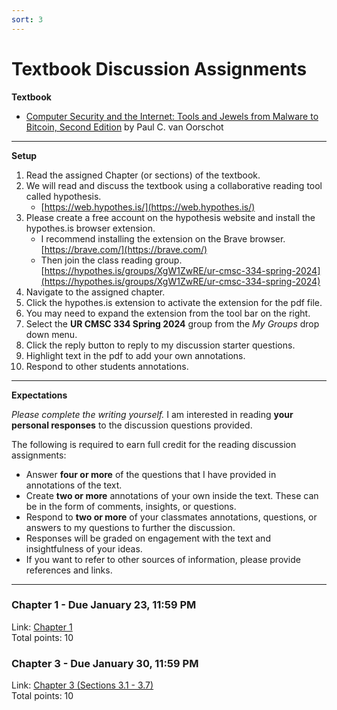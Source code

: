 ```yaml
---
sort: 3
---
```


# Textbook Discussion Assignments

**Textbook**

- [Computer Security and the Internet: Tools and Jewels from Malware to Bitcoin, Second Edition](https://people.scs.carleton.ca/~paulv/toolsjewels.html) by Paul C. van Oorschot 

---

**Setup**
1. Read the assigned Chapter (or sections) of the textbook.
2. We will read and discuss the textbook using a collaborative reading tool called hypothesis.
    - [https://web.hypothes.is/](https://web.hypothes.is/)
3. Please create a free account on the hypothesis website and install the hypothes.is browser extension. 
    - I recommend installing the extension on the Brave browser. [https://brave.com/](https://brave.com/)
    - Then join the class reading group.
     [https://hypothes.is/groups/XgW1ZwRE/ur-cmsc-334-spring-2024](https://hypothes.is/groups/XgW1ZwRE/ur-cmsc-334-spring-2024)
4. Navigate to the assigned chapter. 
5. Click the hypothes.is extension to activate the extension for the pdf file. 
6. You may need to expand the extension from the tool bar on the right.
7. Select the **UR CMSC 334 Spring 2024** group from the *My Groups* drop down menu.
8. Click the reply button to reply to my discussion starter questions. 
9. Highlight text in the pdf to add your own annotations.
10. Respond to other students annotations.

---

**Expectations**

*Please complete the writing yourself.*  I am interested in reading **your personal responses** to the discussion questions provided.

The following is required to earn full credit for the reading discussion assignments:
- Answer __four or more__ of the questions that I have provided in annotations of the text. 
- Create __two or more__ annotations of your own inside the text.  These can be in the form of comments, insights, or questions.
- Respond to __two or more__ of your classmates annotations, questions, or answers to my questions to further the discussion.
- Responses will be graded on engagement with the text and insightfulness of your ideas. 
- If you want to refer to other sources of information, please provide references and links.

---

### Chapter 1 - Due January 23, 11:59 PM
Link: [Chapter 1](https://people.scs.carleton.ca/~paulv/toolsjewels/TJrev1/ch1-rev1.pdf)
<br />
Total points: 10 

### Chapter 3 - Due January 30, 11:59 PM
Link: [Chapter 3 (Sections 3.1 - 3.7)](https://people.scs.carleton.ca/~paulv/toolsjewels/TJrev1/ch3-rev1.pdf)
<br />
Total points: 10 

